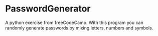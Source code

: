 # PasswordGenerator
A python exercise from freeCodeCamp. With this program you can randomly generate passwords by mixing letters, numbers and symbols.
